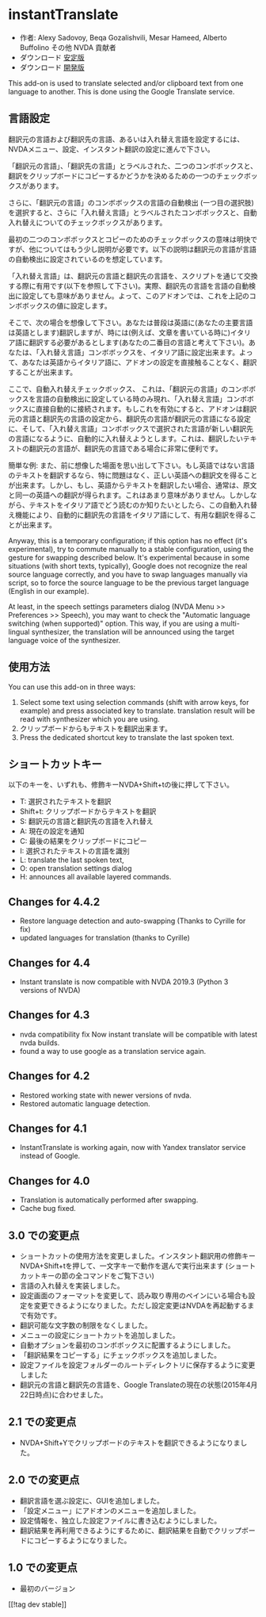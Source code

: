 # instantTranslate #

* 作者: Alexy Sadovoy, Beqa Gozalishvili, Mesar Hameed, Alberto Buffolino その他
  NVDA 貢献者
* ダウンロード [安定版][1]
* ダウンロード [開発版][2]

This add-on is used to translate selected and/or clipboard text from one
language to another.  This is done using the Google Translate service.

## 言語設定 ##
翻訳元の言語および翻訳先の言語、あるいは入れ替え言語を設定するには、NVDAメニュー、設定、インスタント翻訳の設定に進んで下さい。

「翻訳元の言語」、「翻訳先の言語」とラベルされた、二つのコンボボックスと、翻訳をクリップボードにコピーするかどうかを決めるための一つのチェックボックスがあります。

さらに、「翻訳元の言語」のコンボボックスの言語の自動検出
(一つ目の選択肢)を選択すると、さらに「入れ替え言語」とラベルされたコンボボックスと、自動入れ替えについてのチェックボックスがあります。

最初の二つのコンボボックスとコピーのためのチェックボックスの意味は明快ですが、他についてはもう少し説明が必要です。以下の説明は翻訳元の言語が言語の自動検出に設定されているのを想定しています。

「入れ替え言語」は、翻訳元の言語と翻訳先の言語を、スクリプトを通じて交換する際に有用です(以下を参照して下さい)。実際、翻訳先の言語を言語の自動検出に設定しても意味がありません。よって、このアドオンでは、これを上記のコンボボックスの値に設定します。

そこで、次の場合を想像して下さい。あなたは普段は英語に(あなたの主要言語は英語とします)翻訳しますが、時には(例えば、文章を書いている時に)イタリア語に翻訳する必要があるとします(あなたの二番目の言語と考えて下さい)。あなたは、「入れ替え言語」コンボボックスを、イタリア語に設定出来ます。よって、あなたは英語からイタリア語に、アドオンの設定を直接触ることなく、翻訳することが出来ます。

ここで、自動入れ替えチェックボックス、
これは、「翻訳元の言語」のコンボボックスを言語の自動検出に設定している時のみ現れ、「入れ替え言語」コンボボックスに直接自動的に接続されます。もしこれを有効にすると、アドオンは翻訳元の言語と翻訳先の言語の設定から、翻訳先の言語が翻訳元の言語になる設定に、そして、「入れ替え言語」コンボボックスで選択された言語が新しい翻訳先の言語になるように、自動的に入れ替えようとします。これは、翻訳したいテキストの翻訳元の言語が、翻訳先の言語である場合に非常に便利です。

簡単な例:
また、前に想像した場面を思い出して下さい。もし英語ではない言語のテキストを翻訳するなら、特に問題はなく、正しい英語への翻訳文を得ることが出来ます。しかし、もし、英語からテキストを翻訳したい場合、通常は、原文と同一の英語への翻訳が得られます。これはあまり意味がありません。しかしながら、テキストをイタリア語でどう読むのか知りたいとしたら、この自動入れ替え機能により、自動的に翻訳先の言語をイタリア語にして、有用な翻訳を得ることが出来ます。

Anyway, this is a temporary configuration; if this option has no effect
(it's experimental), try to commute manually to a stable configuration,
using the gesture for swapping described below. It's experimental because in
some situations (with short texts, typically), Google does not recognize the
real source language correctly, and you have to swap languages manually via
script, so to force the source language to be the previous target language
(English in our example).

At least, in the speech settings parameters dialog (NVDA Menu >> Preferences >> Speech), you may want to check the "Automatic language switching (when supported)" option. This way, if you are using a multi-lingual synthesizer, the translation will be announced using the target language voice of the synthesizer.

## 使用方法 ##
You can use this add-on in three ways:

1. Select some text using selection commands (shift with arrow keys, for
   example) and press associated key to translate. translation result will
   be read with synthesizer which you are using.
2. クリップボードからもテキストを翻訳出来ます。
3. Press the dedicated shortcut key to translate the last spoken text.

## ショートカットキー ##
以下のキーを、いずれも、修飾キーNVDA+Shift+tの後に押して下さい。

* T: 選択されたテキストを翻訳
* Shift+t: クリップボードからテキストを翻訳
* S: 翻訳元の言語と翻訳先の言語を入れ替え
* A: 現在の設定を通知
* C: 最後の結果をクリップボードにコピー
* I: 選択されたテキストの言語を識別
* L: translate the last spoken text,
* O: open translation settings dialog
* H: announces all available layered commands.

## Changes for 4.4.2 ##
* Restore language detection and auto-swapping (Thanks to Cyrille for fix)
* updated languages for translation (thanks to Cyrille)

## Changes for 4.4 ##
* Instant translate is now compatible with NVDA 2019.3 (Python 3 versions of
  NVDA)

## Changes for 4.3 ##
* nvda compatibility fix Now instant translate will be compatible with
  latest nvda builds.
* found a way to use google as a translation service again.

## Changes for 4.2 ##
* Restored working state with newer versions of nvda.
* Restored automatic language detection.

## Changes for 4.1 ##
* InstantTranslate is working again, now with Yandex translator service
  instead of Google.

## Changes for 4.0 ##
* Translation is automatically performed after swapping.
* Cache bug fixed.

## 3.0 での変更点 ##
* ショートカットの使用方法を変更しました。インスタント翻訳用の修飾キーNVDA+Shift+tを押して、一文字キーで動作を選んで実行出来ます
  (ショートカットキーの節の全コマンドをご覧下さい)
* 言語の入れ替えを実装しました。
* 設定画面のフォーマットを変更して、読み取り専用のペインにいる場合も設定を変更できるようになりました。ただし設定変更はNVDAを再起動するまで有効です。
* 翻訳可能な文字数の制限をなくしました。
* メニューの設定にショートカットを追加しました。
* 自動オプションを最初のコンボボックスに配置するようにしました。
* 「翻訳結果をコピーする」にチェックボックスを追加しました。
* 設定ファイルを設定フォルダーのルートディレクトリに保存するように変更しました
* 翻訳元の言語と翻訳先の言語を、Google Translateの現在の状態(2015年4月22日時点)に合わせました。


## 2.1 での変更点 ##
* NVDA+Shift+Yでクリップボードのテキストを翻訳できるようになりました。

## 2.0 での変更点 ##
* 翻訳言語を選ぶ設定に、GUIを追加しました。
* 「設定メニュー」にアドオンのメニューを追加しました。
* 設定情報を、独立した設定ファイルに書き込むようにしました。
* 翻訳結果を再利用できるようにするために、翻訳結果を自動でクリップボードにコピーするようになりました。

## 1.0 での変更点 ##
* 最初のバージョン


[[!tag dev stable]]

[1]: https://addons.nvda-project.org/files/get.php?file=it

[2]: https://addons.nvda-project.org/files/get.php?file=it-dev
